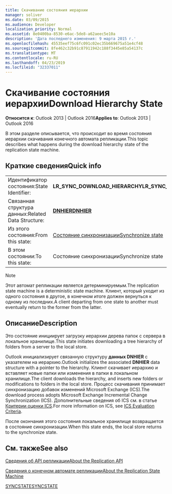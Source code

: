 ```yaml
---
title: Скачивание состояния иерархии
manager: soliver
ms.date: 03/09/2015
ms.audience: Developer
localization_priority: Normal
ms.assetid: 8e0400ba-8530-e6ac-5de8-a62aeec5e10a
description: 'Дата последнего изменения: 9 марта 2015 г.'
ms.openlocfilehash: 45535eef75c6fc091c02ec35b669675a51e4cf48
ms.sourcegitcommit: 8fe462c32b91c87911942c188f3445e85a54137c
ms.translationtype: MT
ms.contentlocale: ru-RU
ms.lasthandoff: 04/23/2019
ms.locfileid: "32337011"
---
```

# <a name="download-hierarchy-state"></a><span data-ttu-id="f48a6-103">Скачивание состояния иерархии</span><span class="sxs-lookup"><span data-stu-id="f48a6-103">Download Hierarchy State</span></span>

  
  
<span data-ttu-id="f48a6-104">**Относится к**: Outlook 2013 | Outlook 2016</span><span class="sxs-lookup"><span data-stu-id="f48a6-104">**Applies to**: Outlook 2013 | Outlook 2016</span></span> 
  
 <span data-ttu-id="f48a6-105">В этом разделе описывается, что происходит во время состояния иерархии скачивания конечного автомата репликации.</span><span class="sxs-lookup"><span data-stu-id="f48a6-105">This topic describes what happens during the download hierarchy state of the replication state machine.</span></span> 
  
## <a name="quick-info"></a><span data-ttu-id="f48a6-106">Краткие сведения</span><span class="sxs-lookup"><span data-stu-id="f48a6-106">Quick info</span></span>

|||
|:-----|:-----|
|<span data-ttu-id="f48a6-107">Идентификатор состояния:</span><span class="sxs-lookup"><span data-stu-id="f48a6-107">State Identifier:</span></span>  <br/> |<span data-ttu-id="f48a6-108">**LR_SYNC_DOWNLOAD_HIERARCHY**</span><span class="sxs-lookup"><span data-stu-id="f48a6-108">**LR_SYNC_DOWNLOAD_HIERARCHY**</span></span> <br/> |
|<span data-ttu-id="f48a6-109">Связанная структура данных:</span><span class="sxs-lookup"><span data-stu-id="f48a6-109">Related Data Structure:</span></span>  <br/> |<span data-ttu-id="f48a6-110">**[DNHIER](dnhier.md)**</span><span class="sxs-lookup"><span data-stu-id="f48a6-110">**[DNHIER](dnhier.md)**</span></span> <br/> |
|<span data-ttu-id="f48a6-111">Из этого состояния:</span><span class="sxs-lookup"><span data-stu-id="f48a6-111">From this state:</span></span>  <br/> |[<span data-ttu-id="f48a6-112">Состояние синхронизации</span><span class="sxs-lookup"><span data-stu-id="f48a6-112">Synchronize state</span></span>](synchronize-state.md) <br/> |
|<span data-ttu-id="f48a6-113">В этом состоянии:</span><span class="sxs-lookup"><span data-stu-id="f48a6-113">To this state:</span></span>  <br/> |<span data-ttu-id="f48a6-114">Состояние синхронизации</span><span class="sxs-lookup"><span data-stu-id="f48a6-114">Synchronize state</span></span>  <br/> |
   
> [!NOTE]
> <span data-ttu-id="f48a6-115">Этот автомат репликации является детерминируемым.</span><span class="sxs-lookup"><span data-stu-id="f48a6-115">The replication state machine is a deterministic state machine.</span></span> <span data-ttu-id="f48a6-116">Клиент, который уходит из одного состояния в другое, в конечном итоге должен вернуться к одному из последних.</span><span class="sxs-lookup"><span data-stu-id="f48a6-116">A client departing from one state to another must eventually return to the former from the latter.</span></span> 
  
## <a name="description"></a><span data-ttu-id="f48a6-117">Описание</span><span class="sxs-lookup"><span data-stu-id="f48a6-117">Description</span></span>

<span data-ttu-id="f48a6-118">Это состояние инициирует загрузку иерархии дерева папок с сервера в локальное хранилище.</span><span class="sxs-lookup"><span data-stu-id="f48a6-118">This state initiates downloading a tree hierarchy of folders from a server to the local store.</span></span> 
  
<span data-ttu-id="f48a6-119">Outlook инициализирует связанную структуру **данных DNHIER** с указателем на иерархию.</span><span class="sxs-lookup"><span data-stu-id="f48a6-119">Outlook initializes the associated **DNHIER** data structure with a pointer to the hierarchy.</span></span> <span data-ttu-id="f48a6-120">Клиент скачивает иерархию и вставляет новые папки или изменения в папки в локальном хранилище.</span><span class="sxs-lookup"><span data-stu-id="f48a6-120">The client downloads the hierarchy, and inserts new folders or modifications to folders in the local store.</span></span> <span data-ttu-id="f48a6-121">Процесс скачивания принимает синхронизацию добавок изменений Microsoft Exchange (ICS).</span><span class="sxs-lookup"><span data-stu-id="f48a6-121">The download process adopts Microsoft Exchange Incremental Change Synchronization (ICS).</span></span> <span data-ttu-id="f48a6-122">Дополнительные сведения об ICS см. в статье [Критерии оценки ICS](https://msdn.microsoft.com/library/aa579252%28EXCHG.80%29.aspx).</span><span class="sxs-lookup"><span data-stu-id="f48a6-122">For more information on ICS, see [ICS Evaluation Criteria](https://msdn.microsoft.com/library/aa579252%28EXCHG.80%29.aspx).</span></span>
  
<span data-ttu-id="f48a6-123">После окончания этого состояния локальное хранилище возвращается в состояние синхронизации.</span><span class="sxs-lookup"><span data-stu-id="f48a6-123">When this state ends, the local store returns to the synchronize state.</span></span>
  
## <a name="see-also"></a><span data-ttu-id="f48a6-124">См. также</span><span class="sxs-lookup"><span data-stu-id="f48a6-124">See also</span></span>



[<span data-ttu-id="f48a6-125">Сведения об API репликации</span><span class="sxs-lookup"><span data-stu-id="f48a6-125">About the Replication API</span></span>](about-the-replication-api.md)
  
[<span data-ttu-id="f48a6-126">Сведения о конечном автомате репликации</span><span class="sxs-lookup"><span data-stu-id="f48a6-126">About the Replication State Machine</span></span>](about-the-replication-state-machine.md)
  
[<span data-ttu-id="f48a6-127">SYNCSTATE</span><span class="sxs-lookup"><span data-stu-id="f48a6-127">SYNCSTATE</span></span>](syncstate.md)


